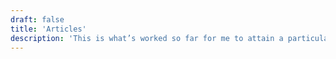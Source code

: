 ```yaml
---
draft: false
title: 'Articles'
description: 'This is what’s worked so far for me to attain a particular goal and will probably work for you, too.'
---
```

